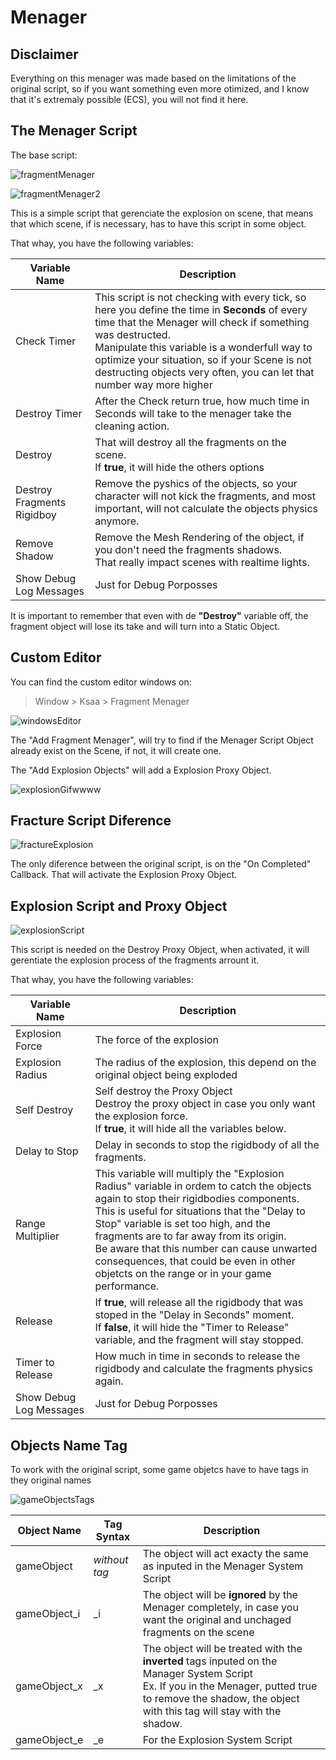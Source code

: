 # Menager

## Disclaimer

Everything on this menager was made based on the limitations of the original script, so if you want something even more otimized, and I know that it's extremaly possible (ECS), you will not find it here. 

## The Menager Script

The base script:

![fragmentMenager](https://github.com/dgreenheck/OpenFracture/assets/54450123/30f578ff-8dd1-4e41-95b2-e6d349224e0d)

![fragmentMenager2](https://github.com/dgreenheck/OpenFracture/assets/54450123/1fcd02d6-7ccc-4411-abcf-c35bb211e5ad)


This is a simple script that gerenciate the 
explosion on scene, that means that which scene, if is necessary, has to have this script in some object.

That whay, you have the following variables:

| Variable Name      | Description |
| ----------- | ----------- |
| Check Timer      | This script is not checking with every tick, so here you define the time in <b>Seconds</b> of every time that the Menager will check if something was destructed. <br>Manipulate this variable is a wonderfull way to optimize your situation, so if your Scene is not destructing objects very often, you can let that number way more higher      |
| Destroy Timer  | After the Check return true, how much time in Seconds will take to the menager take the cleaning action.   |
| Destroy  | That will destroy all the fragments on the scene.<br>If <b>true</b>, it will hide the others options       |
| Destroy Fragments Rigidboy  | Remove the pyshics of the objects, so your character will not kick the fragments, and most important, will not calculate the objects physics anymore. |
| Remove Shadow | Remove the Mesh Rendering of the object, if you don't need the fragments shadows.<br>That really impact scenes with realtime lights.<br> |
| Show Debug Log Messages  | Just for Debug Porposses |

It is important to remember that even with de <b>"Destroy"</b> variable off, the fragment object will lose its take and will turn into a Static Object.

## Custom Editor

You can find the custom editor windows on:
>Window > Ksaa > Fragment Menager

![windowsEditor](https://github.com/dgreenheck/OpenFracture/assets/54450123/ccf86172-7352-4670-b5ac-4c5cd7ad059c)

The "Add Fragment Menager", will try to find if the Menager Script Object already exist on the Scene, if not, it will create one.

The "Add Explosion Objects" will add a Explosion Proxy Object.

![explosionGifwwww](https://github.com/dgreenheck/OpenFracture/assets/54450123/b7c60b54-7df9-4aab-92cb-59d36d4962cc)

## Fracture Script Diference

![fractureExplosion](https://github.com/dgreenheck/OpenFracture/assets/54450123/569523ff-2493-4fcd-a2f1-acd7cdb2c2ab)

The only diference between the original script, is on the "On Completed" Callback.
That will activate the Explosion Proxy Object.

## Explosion Script and Proxy Object

![explosionScript](https://github.com/dgreenheck/OpenFracture/assets/54450123/2714ddd9-082a-41cc-8069-ffc6dbe4fd10)

This script is needed on the Destroy Proxy Object, when activated, it will gerentiate the explosion process of the fragments arrount it.

That whay, you have the following variables:

| Variable Name      | Description |
| ----------- | ----------- |
| Explosion Force      | The force of the explosion      |
| Explosion Radius     | The radius of the explosion, this depend on the original object being exploded |
| Self Destroy         | Self destroy the Proxy Object<br>Destroy the proxy object in case you only want the explosion force.<br>If <b>true</b>, it will hide all the variables below. |
| Delay to Stop | Delay in seconds to stop the rigidbody of all the fragments. | 
| Range Multiplier     | This variable will multiply the "Explosion Radius" variable in ordem to catch the objects again to stop their rigidbodies components.<br>This is useful for situations that the "Delay to Stop" variable is set too high, and the fragments are to far away from its origin.<br>Be aware that this number can cause unwarted consequences, that could be even in other objetcts on the range or in your game performance. |
| Release              | If <b>true</b>, will release all the rigidbody that was stoped in the "Delay in Seconds" moment.<br>If <b>false</b>, it will hide the "Timer to Release" variable, and the fragment will stay stopped. |
| Timer to Release     | How much in time in seconds to release the rigidbody and calculate the fragments physics again. |
| Show Debug Log Messages | Just for Debug Porposses |


## Objects Name Tag

To work with the original script, some game objetcs have to have tags in they original names 

![gameObjectsTags](https://github.com/dgreenheck/OpenFracture/assets/54450123/3e266c13-70df-479b-a9cd-61d0cc798cac)

| Object Name  | Tag Syntax | Description |
| ----------- | ----------- | ----------- |
| gameObject      | _without tag_  |The object will act exacty the same as inputed in the Menager System Script |
| gameObject_i | _i | The object will be <b>ignored</b> by the Menager completely, in case you want the original and unchaged fragments on the scene | 
| gameObject_x | _x | The object will be treated with the <b>inverted</b> tags inputed on the Manager System Script<br>Ex. If you in the Menager, putted true to remove the shadow, the object with this tag will stay with the shadow. |
| gameObject_e | _e | For the Explosion System Script |